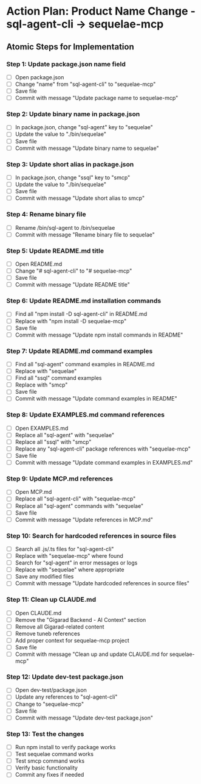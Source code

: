 # Action Plan: Product Name Change - sql-agent-cli → sequelae-mcp

## Atomic Steps for Implementation

### Step 1: Update package.json name field
- [ ] Open package.json
- [ ] Change "name" from "sql-agent-cli" to "sequelae-mcp"
- [ ] Save file
- [ ] Commit with message "Update package name to sequelae-mcp"

### Step 2: Update binary name in package.json
- [ ] In package.json, change "sql-agent" key to "sequelae"
- [ ] Update the value to "./bin/sequelae"
- [ ] Save file
- [ ] Commit with message "Update binary name to sequelae"

### Step 3: Update short alias in package.json
- [ ] In package.json, change "ssql" key to "smcp"
- [ ] Update the value to "./bin/sequelae"
- [ ] Save file
- [ ] Commit with message "Update short alias to smcp"

### Step 4: Rename binary file
- [ ] Rename /bin/sql-agent to /bin/sequelae
- [ ] Commit with message "Rename binary file to sequelae"

### Step 5: Update README.md title
- [ ] Open README.md
- [ ] Change "# sql-agent-cli" to "# sequelae-mcp"
- [ ] Save file
- [ ] Commit with message "Update README title"

### Step 6: Update README.md installation commands
- [ ] Find all "npm install -D sql-agent-cli" in README.md
- [ ] Replace with "npm install -D sequelae-mcp"
- [ ] Save file
- [ ] Commit with message "Update npm install commands in README"

### Step 7: Update README.md command examples
- [ ] Find all "sql-agent" command examples in README.md
- [ ] Replace with "sequelae"
- [ ] Find all "ssql" command examples
- [ ] Replace with "smcp"
- [ ] Save file
- [ ] Commit with message "Update command examples in README"

### Step 8: Update EXAMPLES.md command references
- [ ] Open EXAMPLES.md
- [ ] Replace all "sql-agent" with "sequelae"
- [ ] Replace all "ssql" with "smcp"
- [ ] Replace any "sql-agent-cli" package references with "sequelae-mcp"
- [ ] Save file
- [ ] Commit with message "Update command examples in EXAMPLES.md"

### Step 9: Update MCP.md references
- [ ] Open MCP.md
- [ ] Replace all "sql-agent-cli" with "sequelae-mcp"
- [ ] Replace all "sql-agent" commands with "sequelae"
- [ ] Save file
- [ ] Commit with message "Update references in MCP.md"

### Step 10: Search for hardcoded references in source files
- [ ] Search all .js/.ts files for "sql-agent-cli"
- [ ] Replace with "sequelae-mcp" where found
- [ ] Search for "sql-agent" in error messages or logs
- [ ] Replace with "sequelae" where appropriate
- [ ] Save any modified files
- [ ] Commit with message "Update hardcoded references in source files"

### Step 11: Clean up CLAUDE.md
- [ ] Open CLAUDE.md
- [ ] Remove the "Gigarad Backend - AI Context" section
- [ ] Remove all Gigarad-related content
- [ ] Remove tuneb references
- [ ] Add proper context for sequelae-mcp project
- [ ] Save file
- [ ] Commit with message "Clean up and update CLAUDE.md for sequelae-mcp"

### Step 12: Update dev-test package.json
- [ ] Open dev-test/package.json
- [ ] Update any references to "sql-agent-cli"
- [ ] Change to "sequelae-mcp"
- [ ] Save file
- [ ] Commit with message "Update dev-test package.json"

### Step 13: Test the changes
- [ ] Run npm install to verify package works
- [ ] Test sequelae command works
- [ ] Test smcp command works
- [ ] Verify basic functionality
- [ ] Commit any fixes if needed
